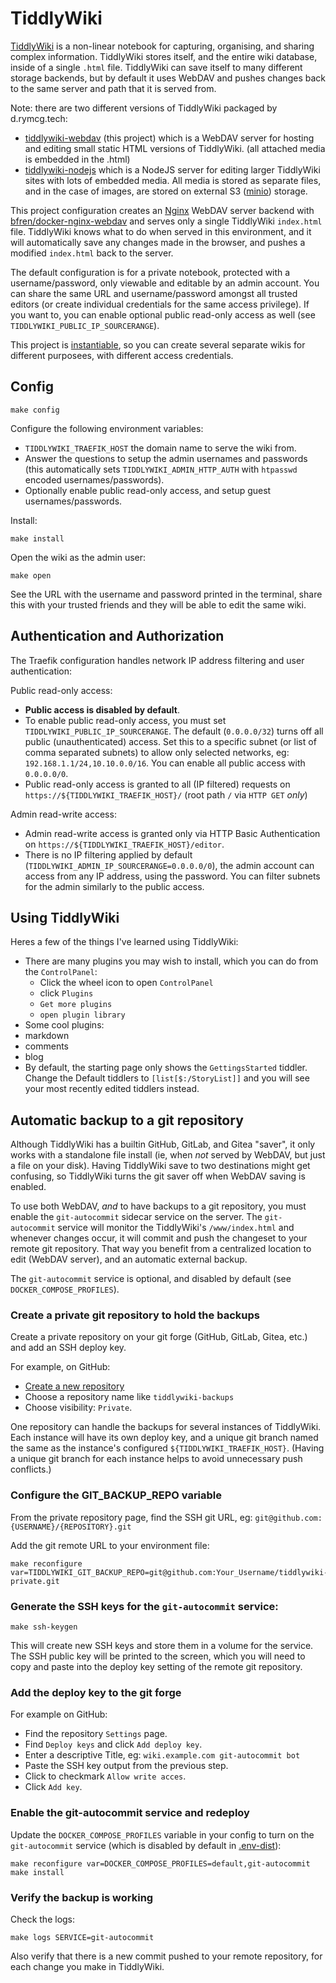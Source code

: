 # TiddlyWiki

[TiddlyWiki](https://tiddlywiki.com/) is a non-linear notebook for
capturing, organising, and sharing complex information. TiddlyWiki
stores itself, and the entire wiki database, inside of a single
`.html` file. TiddlyWiki can save itself to many different storage
backends, but by default it uses WebDAV and pushes changes back to the
same server and path that it is served from.

Note: there are two different versions of TiddlyWiki packaged by d.rymcg.tech:

 * [tiddlywiki-webdav](./) (this project) which is a WebDAV server for
   hosting and editing small static HTML versions of TiddlyWiki. (all
   attached media is embedded in the .html)
 * [tiddlywiki-nodejs](../tiddlywiki-nodejs) which is a NodeJS server
   for editing larger TiddlyWiki sites with lots of embedded media.
   All media is stored as separate files, and in the case of images,
   are stored on external S3 ([minio](../minio)) storage.

This project configuration creates an [Nginx](https://nginx.org)
WebDAV server backend with
[bfren/docker-nginx-webdav](https://github.com/bfren/docker-nginx-webdav)
and serves only a single TiddlyWiki `index.html` file. TiddlyWiki
knows what to do when served in this environment, and it will
automatically save any changes made in the browser, and pushes a
modified `index.html` back to the server.

The default configuration is for a private notebook, protected with a
username/password, only viewable and editable by an admin account. You
can share the same URL and username/password amongst all trusted
editors (or create individual credentials for the same access
privilege). If you want to, you can enable optional public read-only
access as well (see `TIDDLYWIKI_PUBLIC_IP_SOURCERANGE`).

This project is
[instantiable](https://github.com/EnigmaCurry/d.rymcg.tech#creating-multiple-instances-of-a-service),
so you can create several separate wikis for different purposees, with
different access credentials.

## Config

```
make config
```

Configure the following environment variables:

 * `TIDDLYWIKI_TRAEFIK_HOST` the domain name to serve the wiki from.
 * Answer the questions to setup the admin usernames and passwords
   (this automatically sets `TIDDLYWIKI_ADMIN_HTTP_AUTH` with
   `htpasswd` encoded usernames/passwords).
 * Optionally enable public read-only access, and setup guest
   usernames/passwords.

Install:

```
make install
```

Open the wiki as the admin user:

```
make open
```

See the URL with the username and password printed in the terminal,
share this with your trusted friends and they will be able to edit the
same wiki.

## Authentication and Authorization

The Traefik configuration handles network IP address filtering and
user authentication:

Public read-only access:

 * **Public access is disabled by default**.
 * To enable public read-only access, you must set
 `TIDDLYWIKI_PUBLIC_IP_SOURCERANGE`. The default (`0.0.0.0/32`) turns
 off all public (unauthenticated) access. Set this to a specific
 subnet (or list of comma separated subnets) to allow only selected
 networks, eg: `192.168.1.1/24,10.10.0.0/16`. You can enable all
 public access with `0.0.0.0/0`.
 * Public read-only access is granted to all (IP filtered) requests on
   `https://${TIDDLYWIKI_TRAEFIK_HOST}/` (root path `/` via `HTTP GET`
   *only*)

Admin read-write access:
 * Admin read-write access is granted only via HTTP Basic
   Authentication on `https://${TIDDLYWIKI_TRAEFIK_HOST}/editor`.
 * There is no IP filtering applied by default
   (`TIDDLYWIKI_ADMIN_IP_SOURCERANGE=0.0.0.0/0`), the admin account can
   access from any IP address, using the password. You can filter
   subnets for the admin similarly to the public access.

## Using TiddlyWiki

Heres a few of the things I've learned using TiddlyWiki:

 * There are many plugins you may wish to install, which you can do
   from the `ControlPanel`:
    * Click the wheel icon to open `ControlPanel`
    * click `Plugins`
    * `Get more plugins`
    * `open plugin library`
 * Some cool plugins:
  * markdown
  * comments
  * blog
 * By default, the starting page only shows the `GettingsStarted`
   tiddler. Change the Default tiddlers to `[list[$:/StoryList]]` and
   you will see your most recently edited tiddlers instead.

## Automatic backup to a git repository

Although TiddlyWiki has a builtin GitHub, GitLab, and Gitea "saver",
it only works with a standalone file install (ie, when *not* served by
WebDAV, but just a file on your disk). Having TiddlyWiki save to two
destinations might get confusing, so TiddlyWiki turns the git saver
off when WebDAV saving is enabled.

To use both WebDAV, *and* to have backups to a git repository, you
must enable the `git-autocommit` sidecar service on the server. The
`git-autocommit` service will monitor the TiddlyWiki's
`/www/index.html` and whenever changes occur, it will commit and push
the changeset to your remote git repository. That way you benefit from
a centralized location to edit (WebDAV server), and an automatic
external backup.

The `git-autocommit` service is optional, and disabled by default (see
`DOCKER_COMPOSE_PROFILES`).

### Create a private git repository to hold the backups

Create a private repository on your git forge (GitHub, GitLab, Gitea,
etc.) and add an SSH deploy key.

For example, on GitHub:

 * [Create a new repository](https://github.com/new)
 * Choose a repository name like `tiddlywiki-backups`
 * Choose visibility: `Private`.

One repository can handle the backups for several instances of
TiddlyWiki. Each instance will have its own deploy key, and a unique
git branch named the same as the instance's configured
`${TIDDLYWIKI_TRAEFIK_HOST}`. (Having a unique git branch for each
instance helps to avoid unnecessary push conflicts.)

### Configure the GIT_BACKUP_REPO variable

From the private repository page, find the SSH git URL, eg: `git@github.com:{USERNAME}/{REPOSITORY}.git`

Add the git remote URL to your environment file:

```
make reconfigure var=TIDDLYWIKI_GIT_BACKUP_REPO=git@github.com:Your_Username/tiddlywiki-private.git
```

### Generate the SSH keys for the `git-autocommit` service:

```
make ssh-keygen
```

This will create new SSH keys and store them in a volume for the
service. The SSH public key will be printed to the screen, which you
will need to copy and paste into the deploy key setting of the remote
git repository.

### Add the deploy key to the git forge

For example on GitHub:

 * Find the repository `Settings` page.
 * Find `Deploy keys` and click `Add deploy key`.
 * Enter a descriptive Title, eg: `wiki.example.com git-autocommit bot`
 * Paste the SSH key output from the previous step.
 * Click to checkmark `Allow write acces`.
 * Click `Add key`.

### Enable the git-autocommit service and redeploy

Update the `DOCKER_COMPOSE_PROFILES` variable in your config to turn
on the `git-autocommit` service (which is disabled by default in
[.env-dist](.env-dist)):

```
make reconfigure var=DOCKER_COMPOSE_PROFILES=default,git-autocommit
make install
```

### Verify the backup is working

Check the logs:

```
make logs SERVICE=git-autocommit
```

Also verify that there is a new commit pushed to your remote
repository, for each change you make in TiddlyWiki.
